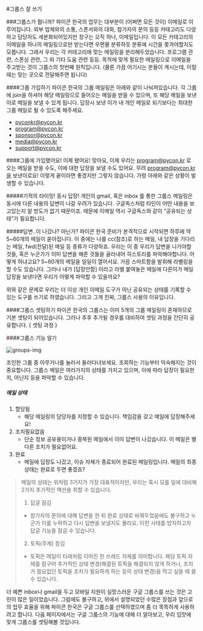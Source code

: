 #그룹스 잘 쓰기

###그룹스가 뭡니까?
파이콘 한국의 업무는 대부분이 (어쩌면 모든 것이) 이메일로 이루어집니다. 외부 업체와의 소통, 스폰서와의 대화, 참가자의 문의 등등 카테고리도 다양하고 담당자도 세분화되어있지만 창구는 오직 하나, 이메일입니다. 이 모든 카테고리의 이메일을 하나의 메일링으로만 받는다면 우편물 분류하듯 분류에 시간을 쫓겨야할지도 모릅니다. 그래서 우리는 각 카테고리에 맞는 메일링을 분리해두었습니다. 프로그램 관련, 스폰싱 관련, 그 외 기타 도움 관련 등등. 목적에 맞게 필요한 메일링으로 이메일을 주고받는 것이 그룹스의 첫번째 원칙입니다. (물론 가끔 어기시는 분들이 계시는데, 이럴 때는 맞는 곳으로 전달해주면 됩니다)

####그룹 가입하기
파이콘 한국의 그룹 메일링은 아래와 같이 나눠져있습니다. 각 그룹에 join을 하셔야 해당 메일링으로 들어오는 메일을 받을 수 있으며, 또 해당 메일을 보낸이로 메일을 보낼 수 있게 됩니다. 답장시 보낸 이가 내 개인 메일로 되기보다는 최대한 그룹 메일로 될 수 있도록 해주세요.

- [pyconkr@pycon.kr]()
- [program@pycon.kr]()
- [sponsor@pycon.kr]()
- [media@pycon.kr]()
- [support@pycon.kr]()

####그룹에 가입했어요! 이제 됐어요!
맞아요, 이제 우리는 program@pycon.kr 로 오는 메일을 받을 수도, 이에 대한 답장을 보낼 수도 있어요. 무려 program@pycon.kr을 보낸이로요! 이렇게 끝이라면 좋겠지만 그렇지 않습니다. 가령 아래와 같은 상황이 발생할 수 있습니다.

#####기적의 타이밍! 동시 답장!
개인의 gmail, 혹은 inbox 를 통한 그룹스 메일링은 동시에 다른 내용의 답변이 나갈 우려가 있습니다. 구글독스처럼 타인이 어떤 내용을 보고있는지 알 방도가 없기 때문이죠. 때문에 이메일 역시 구글독스와 같이 “공유되는 상태”가 필요합니다.

#####답변..이 나갔나? 아닌가?
파이콘 한국 준비가 본격적으로 시작되면 하루에 약 5~60개의 메일이 쏟아집니다. 이 중에는 나를 cc(참조)로 하는 메일, 내 답장을 기다리는 메일, fwd(전달)된 메일 등 종류가 다양하죠. 우리는 이 중 우리가 답변을 나가야할 것들, 혹은 누군가가 이미 답변을 해준 것들을 골라내어 히스토리를 파악해야합니다. 어떻게 하냐고요? 5~60개의 메일을 일일이 열어서요. 가끔 스마트함을 발휘해 라벨링을 할 수도 있습니다. 그러나 내가 [답장안함] 이라고 라벨 붙여놓은 메일에 다른이가 메일 답장을 보낸다면 우리가 어떻게 파악할 수 있을까요? 

위와 같은 문제로 우리는 더 이상 개인 이메일 도구가 아닌 공유되는 상태를 기록할 수 있는 도구를 쓰기로 하였습니다. 그리고 그게 진짜, 그룹스 사용의 이유입니다.

####그룹스 셋팅하기
파이콘 한국의 그룹스는 이미 5개의 그룹 메일링이 존재하므로 기본 셋팅이 되어있습니다. 그러나 추후 추가될 경우를 대비하여 셋팅 과정을 간단히 공유합니다.
{ 셋팅 과정 }

####그룹스 기능 알기

![groups-img](https://lh6.googleusercontent.com/1Hkizqv3K3bI2WtscTLSe9a1m0XLCAp4j91LMF3lKaIYhrjzWb1RvJWuv5r5dDOL_wS6l9aQwNoSfw_HaOTbqGuJoJNeFEqnawyuGn1aFPk7ZoDc7q9RF_C5O5xKfOXVLTgnjtLs)


조인한 그룹 중 아무거나를 눌러서 둘러다녀보세요. 조회하는 기능부터 익숙해지는 것이 중요합니다. 그룹스 메일은 여러가지의 상태를 가지고 있으며, 이에 따라 답장이 필요한지, 아닌지 등을 파악할 수 있습니다.

##### 메일 상태
1. 할당됨
   - 해당 메일링의 담당자를 지정할 수 있습니다. 책임감을 갖고 메일에 답장해주세요!
2. 조치필요없음
   - 단순 정보 공유용이거나 중복된 메일에서 이미 답변이 나갔습니다. 이 메일은 별다른 조치가 필요없어요.
3. 완료
    - 메일에 답장도 나갔고, 이슈 자체가 종료되어 완료된 메일링입니다. 메일의 최종 상태는 완료로 두면 좋겠죠?

>메일의 상태는 위처럼 3가지가 가장 대표적이지만, 우리는 혹시 모를 일에 대비해 2가지 추가적인 액션을 취할 수 있습니다.
>1. 답글 잠김
>   - 참가자의 문의에 대해 답변을 한 뒤 완료 상태로 바꿔두었음에도 불구하고 누군가 이를 누락하고 다시 답변을 보낼지도 몰라요. 이런 사태를 방지하고자 답글 기능을 잠글 수 있습니다. 
>2. 토픽(주제) 잠김
>   - 토픽은 메일이 타래처럼 이어진 한 쓰레드 자체를 의미합니다. 해당 토픽 자체를 잠구어 추가적인 상태 변경(해결된 토픽을 해결되지 않게 하거나, 조치가 필요없던 토픽을 조치가 필요하게 하는 등의 상태 변경)을 막고 싶을 때 쓸 수 있습니다.

더 예쁜 inbox나 gmail을 두고 모바일 지원이 실망스러운 구글 그룹스를 쓰는 것은 고민이 많은 일이었습니다. 그럼에도 불구하고, 위에서 설명되었던 수많은 장점과 앞으로의 업무 효율을 위해 파이콘 한국은 구글 그룹스를 선택하였으며 좀 더 똑똑하게 사용하려고 합니다. 다음 페이지에서는 구글 그룹스의 기능에 대해 더 알아보고, 우리 입맛에 맞게 그룹스를 셋팅해볼 것입니다.
